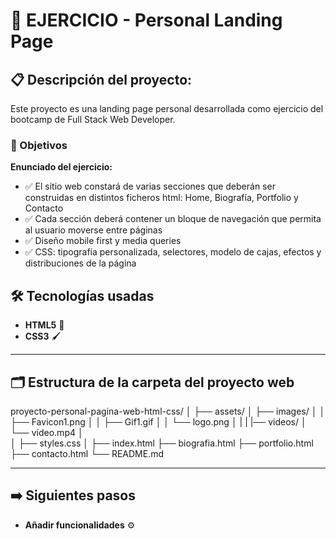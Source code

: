 # 💁 EJERCICIO  - Personal Landing Page 

## 📋 Descripción del proyecto:

Este proyecto es una landing page personal desarrollada como ejercicio del bootcamp de Full Stack Web Developer.

### 🎯 Objetivos

**Enunciado del ejercicio:**
- ✅ El sitio web constará de varias secciones que deberán ser construidas en distintos ficheros html: Home, Biografía, Portfolio y Contacto
- ✅ Cada sección deberá contener un bloque de navegación que permita al usuario moverse entre páginas
- ✅ Diseño mobile first y media queries
- ✅ CSS: tipografía personalizada, selectores, modelo de cajas, efectos y distribuciones de la página


## 🛠️ Tecnologías usadas

- **HTML5** 📝
- **CSS3** 🖌️

---

## 🗂️ Estructura de la carpeta del proyecto web

proyecto-personal-pagina-web-html-css/
│
├── assets/
│   ├── images/
│   │   ├── Favicon1.png
│   │   ├── Gif1.gif
│   │   └── logo.png
│   |
|   |── videos/
│       └── vídeo.mp4
│  
│
├── styles.css
│
├── index.html
├── biografia.html
├── portfolio.html
├── contacto.html
└── README.md

---

## ➡️ Siguientes pasos

- **Añadir funcionalidades** ⚙️ 